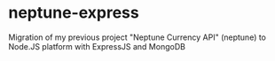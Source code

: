 # neptune-express
 Migration of my previous project "Neptune Currency API" (neptune) to Node.JS platform with ExpressJS and MongoDB
